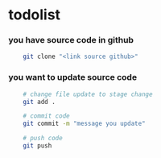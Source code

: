 # todolist

### you have source code in github 
```bash
    git clone "<link source github>"
```

### you want to update source code


```bash
    # change file update to stage change
    git add .
```

```bash
    # commit code 
    git commit -m "message you update"
```

```bash
    # push code
    git push
```

